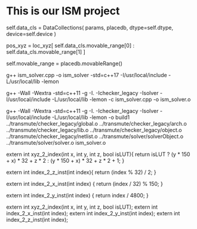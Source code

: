 # This is our ISM project

self.data_cls = DataCollections(
            params, placedb, dtype=self.dtype, device=self.device
        )

pos_xyz = loc_xyz[
                self.data_cls.movable_range[0] : self.data_cls.movable_range[1]
            ]

self.movable_range = placedb.movableRange()

g++ ism_solver.cpp -o ism_solver -std=c++17 -I/usr/local/include -L/usr/local/lib -lemon

g++ -Wall -Wextra -std=c++11 -g -I. -Ichecker_legacy -Isolver -I/usr/local/include -L/usr/local/lib -lemon -c ism_solver.cpp -o ism_solver.o

g++ -Wall -Wextra -std=c++11 -g -I. -Ichecker_legacy -Isolver -I/usr/local/include -L/usr/local/lib -lemon -o build1 ../transmute/checker_legacy/global.o ../transmute/checker_legacy/arch.o ../transmute/checker_legacy/lib.o ../transmute/checker_legacy/object.o ../transmute/checker_legacy/netlist.o ../transmute/solver/solverObject.o ../transmute/solver/solver.o ism_solver.o

extern int xyz_2_index(int x, int y, int z, bool isLUT){
    return isLUT ? (y * 150 + x) * 32 + z * 2 : (y * 150 + x) * 32 + z * 2 + 1;
}

extern int index_2_z_inst(int index){
    return (index % 32) / 2;
}

extern int index_2_x_inst(int index)
{
    return (index / 32) % 150;
}

extern int index_2_y_inst(int index)
{
    return index / 4800;
}

extern int xyz_2_index(int x, int y, int z, bool isLUT);
extern int index_2_x_inst(int index);
extern int index_2_y_inst(int index);
extern int index_2_z_inst(int index);